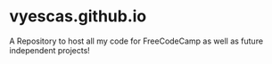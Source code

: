 # vyescas.github.io
A Repository to host all my code for FreeCodeCamp as well as future independent projects!
